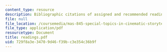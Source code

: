 ```yaml
---
content_type: resource
description: Bibliographic citations of assigned and recommended readings.
file: null
file_location: /coursemedia/mas-845-special-topics-in-cinematic-storytelling-spring-2004/729f8a3e34709d46f39bc3e354c36b9f_readings.pdf
file_type: application/pdf
resourcetype: Document
title: readings.pdf
uid: 729f8a3e-3470-9d46-f39b-c3e354c36b9f
---
```

